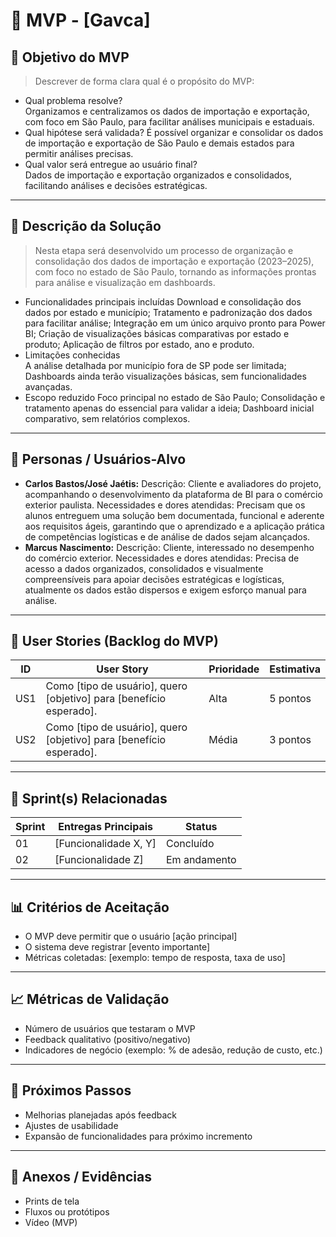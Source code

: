 # 📌 MVP - [Gavca]

## 🎯 Objetivo do MVP
> Descrever de forma clara qual é o propósito do MVP:  
- Qual problema resolve?  
Organizamos e centralizamos os dados de importação e exportação, com foco em São Paulo, para facilitar análises municipais e estaduais.
- Qual hipótese será validada?
É possível organizar e consolidar os dados de importação e exportação de São Paulo e demais estados para permitir análises precisas.
- Qual valor será entregue ao usuário final?  
Dados de importação e exportação organizados e consolidados, facilitando análises e decisões estratégicas.

---

## 📝 Descrição da Solução
> Nesta etapa será desenvolvido um processo de organização e consolidação dos dados de importação e exportação (2023–2025), com foco no estado de São Paulo, tornando as informações prontas para análise e visualização em dashboards.  
- Funcionalidades principais incluídas 
Download e consolidação dos dados por estado e município;
Tratamento e padronização dos dados para facilitar análise;
Integração em um único arquivo pronto para Power BI;
Criação de visualizações básicas comparativas por estado e produto;
Aplicação de filtros por estado, ano e produto.
- Limitações conhecidas  
A análise detalhada por município fora de SP pode ser limitada;
Dashboards ainda terão visualizações básicas, sem funcionalidades avançadas.
- Escopo reduzido 
Foco principal no estado de São Paulo;
Consolidação e tratamento apenas do essencial para validar a ideia;
Dashboard inicial comparativo, sem relatórios complexos.
---

## 👥 Personas / Usuários-Alvo
- **Carlos Bastos/José Jaétis:** Descrição: Cliente e avaliadores do projeto, acompanhando o desenvolvimento da plataforma de BI para o comércio exterior paulista.
Necessidades e dores atendidas: Precisam que os alunos entreguem uma solução bem documentada, funcional e aderente aos requisitos ágeis, garantindo que o aprendizado e a aplicação prática de competências logísticas e de análise de dados sejam alcançados.
- **Marcus Nascimento:** Descrição: Cliente, interessado no desempenho do comércio exterior.
Necessidades e dores atendidas: Precisa de acesso a dados organizados, consolidados e visualmente compreensíveis para apoiar decisões estratégicas e logísticas, atualmente os dados estão dispersos e exigem esforço manual para análise.

---

## 🔑 User Stories (Backlog do MVP)
| ID  | User Story                                                                 | Prioridade | Estimativa |
|-----|-----------------------------------------------------------------------------|------------|------------|
| US1 | Como [tipo de usuário], quero [objetivo] para [benefício esperado].         | Alta       | 5 pontos   |
| US2 | Como [tipo de usuário], quero [objetivo] para [benefício esperado].         | Média      | 3 pontos   |

---

## 📅 Sprint(s) Relacionadas
| Sprint | Entregas Principais                          | Status   |
|--------|----------------------------------------------|----------|
| 01     | [Funcionalidade X, Y]                        | Concluído|
| 02     | [Funcionalidade Z]                           | Em andamento |

---

## 📊 Critérios de Aceitação
- O MVP deve permitir que o usuário [ação principal]  
- O sistema deve registrar [evento importante]  
- Métricas coletadas: [exemplo: tempo de resposta, taxa de uso]  

---

## 📈 Métricas de Validação
- Número de usuários que testaram o MVP  
- Feedback qualitativo (positivo/negativo)  
- Indicadores de negócio (exemplo: % de adesão, redução de custo, etc.)  

---

## 🚀 Próximos Passos
- Melhorias planejadas após feedback  
- Ajustes de usabilidade  
- Expansão de funcionalidades para próximo incremento  

---

## 📂 Anexos / Evidências
- Prints de tela  
- Fluxos ou protótipos  
- Vídeo (MVP)  

